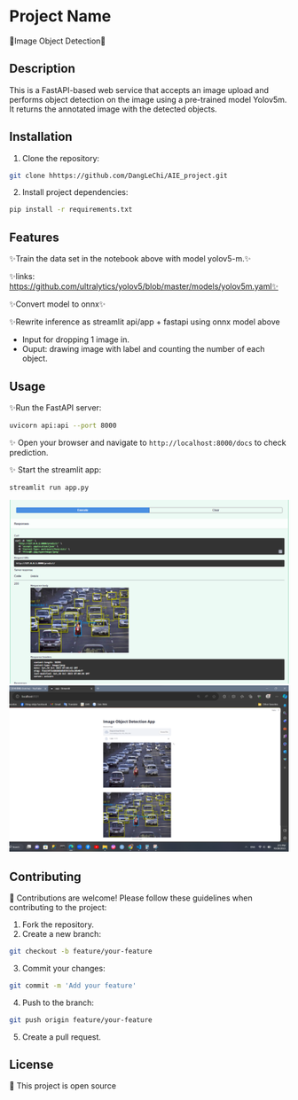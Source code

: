 # Project Name
🌟Image Object Detection🌟

## Description
This is a FastAPI-based web service that accepts an image upload and performs object detection on the image using a pre-trained model Yolov5m. It returns the annotated image with the detected objects.



## Installation
1. Clone the repository: 
```bash
git clone hhttps://github.com/DangLeChi/AIE_project.git
```
2. Install project dependencies:
```bash
pip install -r requirements.txt
```
## Features

✨Train the data set in the notebook above with model yolov5-m.✨

✨links: https://github.com/ultralytics/yolov5/blob/master/models/yolov5m.yaml✨

✨Convert model to onnx✨

✨Rewrite inference as streamlit api/app + fastapi using onnx model above

+ Input for dropping 1 image in.
+ Ouput: drawing image with label and counting the number of each object.

## Usage
 ✨Run the FastAPI server:
```bash
uvicorn api:api --port 8000
```

✨ Open your browser and navigate to `http://localhost:8000/docs` to check prediction.

✨ Start the streamlit app:
```bash
streamlit run app.py
```
![API Image](api.png)
![Streamlit Image](streamlit.png)


## Contributing
🤝 Contributions are welcome! Please follow these guidelines when contributing to the project:
1. Fork the repository.
2. Create a new branch: 
```bash
git checkout -b feature/your-feature
```
3. Commit your changes: 
```bash
git commit -m 'Add your feature'
```
4. Push to the branch: 
```bash
git push origin feature/your-feature
```
5. Create a pull request.

## License
📝 This project is open source
